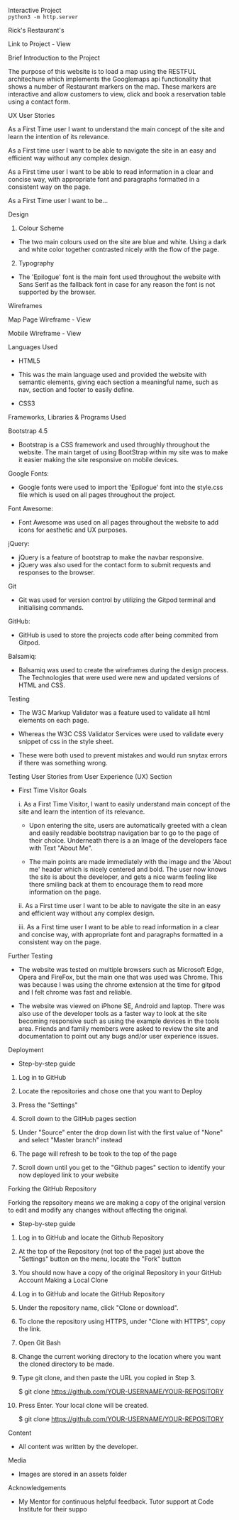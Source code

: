 Interactive Project   
`python3 -m http.server`

Rick's Restaurant's 

Link to Project - View

Brief Introduction to the Project

The purpose of this website is to load a map using the RESTFUL architechure which implements the Googlemaps api functionality that shows a number of Restaurant markers on the map.
These markers are interactive and allow customers to view, click and book a reservation table using a contact form.

UX User Stories

As a First Time user I want to understand the main concept of the site and learn the intention of its relevance.

As a First time user I want to be able to navigate the site in an easy and efficient way without any complex design.

As a First time user I want to be able to read information in a clear and concise way, with appropriate font and paragraphs formatted in a consistent way on the page.

As a First Time user I want to be...

Design

1. Colour Scheme
- The two main colours used on the site are blue and white. Using a dark and white color together contrasted nicely with the flow of the page.
2. Typography
- The 'Epilogue' font is the main font used throughout the website with Sans Serif as the fallback font in case for any reason the font is not supported by the browser.

Wireframes

Map Page Wireframe - View

Mobile Wireframe - View

Languages Used

- HTML5

- This was the main language used and provided the website with semantic elements, giving each section a meaningful name, such as nav, section and footer to easily define.

- CSS3

Frameworks, Libraries & Programs Used

Bootstrap 4.5
- Bootstrap is a CSS framework and used throughly throughout the website. The main target of using BootStrap within my site was to make it easier making the site responsive on mobile devices.

Google Fonts:
- Google fonts were used to import the 'Epilogue' font into the style.css file which is used on all pages throughout the project.

Font Awesome:
- Font Awesome was used on all pages throughout the website to add icons for aesthetic and UX purposes.

jQuery:
- jQuery is a feature of bootstrap to make the navbar responsive.
- jQuery was also used for the contact form to submit requests and responses to the browser.

Git
- Git was used for version control by utilizing the Gitpod terminal and initialising commands.

GitHub:
- GitHub is used to store the projects code after being commited from Gitpod.

Balsamiq:
- Balsamiq was used to create the wireframes during the design process. The Technologies that were used were new and updated versions of HTML and CSS.

Testing

- The W3C Markup Validator was a feature used to validate all html elements on each page.

- Whereas the W3C CSS Validator Services were used to validate every snippet of css in the style sheet.

- These were both used to prevent mistakes and would run snytax errors if there was something wrong.

Testing User Stories from User Experience (UX) Section
- First Time Visitor Goals

  i. As a First Time Visitor, I want to easily understand main concept of the site and learn the intention of its relevance.
     
     - Upon entering the site, users are automatically greeted with a clean and easily readable bootstrap navigation bar to go to the page of their choice. Underneath there is a an Image of the developers face with Text "About Me".
    
     - The main points are made immediately with the image and the 'About me' header which is nicely centered and bold. The user now knows the site is about the developer, and gets a nice warm feeling like there smiling back at them to encourage them to read more information on the page.


  ii. As a First time user I want to be able to navigate the site in an easy and efficient way without any complex design.

  
  iii. As a First time user I want to be able to read information in a clear and concise way, with appropriate font and paragraphs formatted in a consistent way on the page.


Further Testing

- The website was tested on multiple browsers such as Microsoft Edge, Opera and FireFox, but the main one that was used was Chrome. This was because I was using the chrome extension at the time for gitpod and I felt chrome was fast and reliable.

- The website was viewed on iPhone SE, Android and laptop. There was also use of the developer tools as a faster way to look at the site becoming responsive such as using the example devices in the tools area. Friends and family members were asked to review the site and documentation to point out any bugs and/or user experience issues.

Deployment

- Step-by-step guide
1. Log in to GitHub

2. Locate the repositories and chose one that you want to Deploy

3. Press the "Settings"

4. Scroll down to the GitHub pages section

5. Under "Source" enter the drop down list with the first value of "None" and select "Master branch" instead

6. The page will refresh to be took to the top of the page

7. Scroll down until you get to the "Github pages" section to identify your now deployed link to your website

Forking the GitHub Repository

Forking the repsoitory means we are making a copy of the original version to edit and modify any changes without affecting the original.

- Step-by-step guide
1. Log in to GitHub and locate the Github Repository
2. At the top of the Repository (not top of the page) just above the "Settings" button on the menu, locate the "Fork" button
3. You should now have a copy of the original Repository in your GitHub Account
Making a Local Clone

1. Log in to GitHub and locate the GitHub Repository

2. Under the repository name, click "Clone or download".

3. To clone the repository using HTTPS, under "Clone with HTTPS", copy the link.

4. Open Git Bash

5. Change the current working directory to the location where you want the cloned directory to be made.

6. Type git clone, and then paste the URL you copied in Step 3.

   $ git clone https://github.com/YOUR-USERNAME/YOUR-REPOSITORY

7. Press Enter. Your local clone will be created.

   $ git clone https://github.com/YOUR-USERNAME/YOUR-REPOSITORY

Content

- All content was written by the developer.

Media

- Images are stored in an assets folder

Acknowledgements

- My Mentor for continuous helpful feedback.
Tutor support at Code Institute for their suppo
